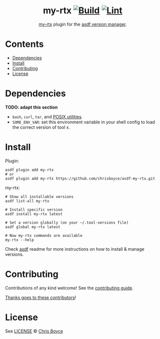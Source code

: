 <div align="center">

# my-rtx [![Build](https://github.com/chrisboyce/asdf-my-rtx/actions/workflows/build.yml/badge.svg)](https://github.com/chrisboyce/asdf-my-rtx/actions/workflows/build.yml) [![Lint](https://github.com/chrisboyce/asdf-my-rtx/actions/workflows/lint.yml/badge.svg)](https://github.com/chrisboyce/asdf-my-rtx/actions/workflows/lint.yml)

[my-rtx](https://github.com/chrisboyce/my-rtx) plugin for the [asdf version manager](https://asdf-vm.com).

</div>

# Contents

- [Dependencies](#dependencies)
- [Install](#install)
- [Contributing](#contributing)
- [License](#license)

# Dependencies

**TODO: adapt this section**

- `bash`, `curl`, `tar`, and [POSIX utilities](https://pubs.opengroup.org/onlinepubs/9699919799/idx/utilities.html).
- `SOME_ENV_VAR`: set this environment variable in your shell config to load the correct version of tool x.

# Install

Plugin:

```shell
asdf plugin add my-rtx
# or
asdf plugin add my-rtx https://github.com/chrisboyce/asdf-my-rtx.git
```

my-rtx:

```shell
# Show all installable versions
asdf list-all my-rtx

# Install specific version
asdf install my-rtx latest

# Set a version globally (on your ~/.tool-versions file)
asdf global my-rtx latest

# Now my-rtx commands are available
my-rtx --help
```

Check [asdf](https://github.com/asdf-vm/asdf) readme for more instructions on how to
install & manage versions.

# Contributing

Contributions of any kind welcome! See the [contributing guide](contributing.md).

[Thanks goes to these contributors](https://github.com/chrisboyce/asdf-my-rtx/graphs/contributors)!

# License

See [LICENSE](LICENSE) © [Chris Boyce](https://github.com/chrisboyce/)

